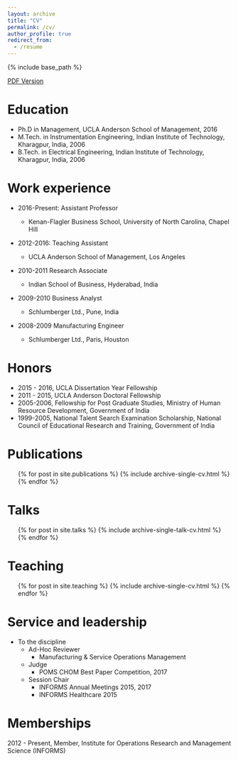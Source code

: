 ```yaml
---
layout: archive
title: "CV"
permalink: /cv/
author_profile: true
redirect_from:
  - /resume
---
```


{% include base_path %}

<html>
<a href="{{ base_path }}/files/sandeep_rath_resume.pdf"><i class="fa fa-file-pdf-o" aria-hidden="true"></i> PDF Version</a>
</html>

Education
======
* Ph.D in Management, UCLA Anderson School of Management, 2016
* M.Tech. in Instrumentation Engineering, Indian Institute of Technology, Kharagpur, India, 2006
* B.Tech. in Electrical Engineering, Indian Institute of Technology, Kharagpur, India, 2006

Work experience
======
* 2016-Present: Assistant Professor
  * Kenan-Flagler Business School, University of North Carolina, Chapel Hill


* 2012-2016: Teaching Assistant
  * UCLA Anderson School of Management, Los Angeles

* 2010-2011 Research Associate
  * Indian School of Business, Hyderabad, India

* 2009-2010 Business Analyst
  * Schlumberger Ltd., Pune, India

* 2008-2009 Manufacturing Engineer
  * Schlumberger Ltd., Paris, Houston


Honors
======
* 2015 - 2016, UCLA Dissertation Year Fellowship
* 2011 - 2015, UCLA Anderson Doctoral Fellowship
* 2005-2006, Fellowship for Post Graduate Studies, Ministry of Human Resource Development,
Government of India
* 1999-2005, National Talent Search Examination Scholarship, National Council of Educational
Research and Training, Government of India


Publications
======
  <ul>{% for post in site.publications %}
    {% include archive-single-cv.html %}
  {% endfor %}</ul>

Talks
======
  <ul>{% for post in site.talks %}
    {% include archive-single-talk-cv.html %}
  {% endfor %}</ul>

Teaching
======
  <ul>{% for post in site.teaching %}
    {% include archive-single-cv.html %}
  {% endfor %}</ul>

Service and leadership
======
* To the discipline
  * Ad-Hoc Reviewer
    * Manufacturing & Service Operations Management
  * Judge
    * POMS CHOM Best Paper Competition, 2017
  * Session Chair
    * INFORMS Annual Meetings 2015, 2017
    * INFORMS Healthcare 2015

Memberships
======
2012 - Present, Member, Institute for Operations Research and Management Science (INFORMS)
